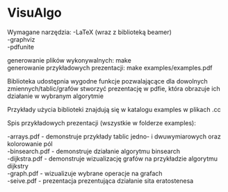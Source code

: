 # VisuAlgo

Wymagane narzędzia:
-LaTeX (wraz z biblioteką beamer)<br />
-graphviz<br />
-pdfunite

generowanie plików wykonywalnych: make<br />
generowanie przykładowych prezentacji: make examples/examples.pdf

Biblioteka udostępnia wygodne funkcje pozwalającące dla dowolnych zmiennych/tablic/grafów 
stworzyć prezentację w pdfie, która obrazuje ich działanie w wybranym algorytmie
 
Przykłady użycia biblioteki znajdują się w katalogu examples w plikach .cc

Spis przykładowych prezentacji (wszystkie w folderze examples):

-arrays.pdf - demonstruje przykłady tablic jedno- i dwuwymiarowych oraz kolorowanie pól<br />
-binsearch.pdf - demonstruje działanie algorytmu binsearch<br />
-dijkstra.pdf - demonstruje wizualizację grafów na przykładzie algorytmu dijkstry <br />
-graph.pdf - wizualizuje wybrane operacje na grafach<br />
-seive.pdf - prezentacja prezentująca działanie sita eratostenesa 
